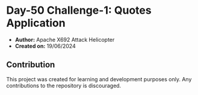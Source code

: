 # Day-50 Challenge-1: Quotes Application

- **Author:** Apache X692 Attack Helicopter
- **Created on:** 19/06/2024

## Contribution

This project was created for learning and development purposes only. Any contributions to the repository is discouraged.
